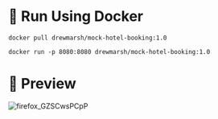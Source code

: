 # 🐳 Run Using Docker
```
docker pull drewmarsh/mock-hotel-booking:1.0
```

```
docker run -p 8080:8080 drewmarsh/mock-hotel-booking:1.0
```

# 🔎 Preview
![firefox_GZSCwsPCpP](https://github.com/drewmarsh/mock-hotel-booking/assets/78824781/43541ac9-00e9-4a82-8e7a-198ef698dec6)
